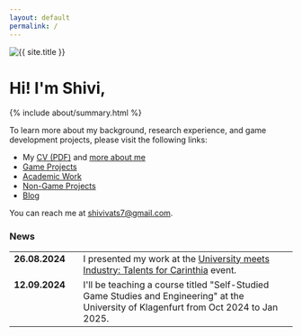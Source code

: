 ```yaml
---
layout: default
permalink: /
---
```


<div class="row justify-content-center align-items-center p-4">
  <div class="col-lg-4 col-md-6 text-center mt-4">
    <!-- Fine Circle Responsive Image -->
    <div id="container" class="my-2">
      <div id="dummy"></div>
      <div id="element">
        <img src="{{ site.author.image }}" alt="{{ site.title }}" class="circle-image wow animated zoomIn" data-wow-delay=".1s">
      </div>
    </div>
  </div>
</div>
<div class="text-left wow animated slideInUp" data-wow-delay=".15s">
    <!-- <h1 class="display-6">THIS SITE IS CURRENTLY A WIP!</h1> -->
    <h1 class="display-4"> Hi! I'm Shivi, </h1>
    {% include about/summary.html %}
    <p>To learn more about my background, research experience, and game development projects, please visit the following links:</p>
    <ul>
      <li>My <a class="link-underline link-underline-opacity-0 link-underline-opacity-75-hover" href="/assets/documents/VATS_Shivi_CV.pdf">CV (PDF)</a> and <a class="link-underline link-underline-opacity-0 link-underline-opacity-75-hover" href="/about">more about me</a></li>
      <li><a class="link-underline link-underline-opacity-0 link-underline-opacity-75-hover" href="/projects">Game Projects</a></li>
      <li><a class="link-underline link-underline-opacity-0 link-underline-opacity-75-hover" href="/academic-work">Academic Work</a></li>
      <li><a class="link-underline link-underline-opacity-0 link-underline-opacity-75-hover" href="/other-work">Non-Game Projects</a></li>
      <li><a class="link-underline link-underline-opacity-0 link-underline-opacity-75-hover" href="/blog">Blog</a></li>
    </ul>
    <!-- <p>To download my CV as a PDF, <a class="link-underline link-underline-opacity-0 link-underline-opacity-75-hover" href="#">click here</a>.</p>
    <p>To know more about me, <a class="link-underline link-underline-opacity-0 link-underline-opacity-75-hover" href="/about">click here</a>.</p>
    <p>To see some of the games I've worked on, <a class="link-underline link-underline-opacity-0 link-underline-opacity-75-hover"  href="/projects">click here</a>.</p>
    <p>To see non-games projects I've worked on <a class="link-underline link-underline-opacity-0 link-underline-opacity-75-hover"  href="/other-work">click here</a>.</p>
    <p>To see my academic work, including published papers and teaching experience, <a class="link-underline link-underline-opacity-0 link-underline-opacity-75-hover"  href="/academic-work">click here</a>.</p>
    <p>To read my blog with dev logs, reflections, thoughts about my D&D campaign, and more, <a class="link-underline link-underline-opacity-0 link-underline-opacity-75-hover"  href="/blog">click here</a>.</p> -->
    <p>You can reach me at <a class="link-underline link-underline-opacity-0 link-underline-opacity-75-hover" href="mailto:shivivats7@gmail.com">shivivats7@gmail.com</a>.</p>
    <div>
      <h3>News</h3>
      <table>
        <tr>
          <td style="vertical-align: top;"><b>26.08.2024</b></td>
          <td></td>
          <td style="vertical-align:top;">I presented my work at the <a href="https://www.aau.at/blog/university-meets-industry/">University meets Industry: Talents for Carinthia</a> event.</td>
        </tr>
          <tr>
          <td style="vertical-align: top;"><b>12.09.2024</b></td>
          <td></td>
          <td style="vertical-align: top;">I'll be teaching a course titled "Self-Studied Game Studies and Engineering" at the University of Klagenfurt from Oct 2024 to Jan 2025.</td>
        </tr>
      </table>
    </div>
</div>